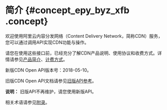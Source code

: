 # 简介 {#concept_epy_byz_xfb .concept}

欢迎使用阿里云内容分发网络（Content Delivery Network，简称CDN）服务，您可以通过调用API实现CDN功能与操作。

请您在使用这些接口前，已经充分了解CDN产品说明、使用协议和收费方式。详情请参见[产品简介](../../../../cn.zh-CN/产品简介/什么是阿里云CDN.md#)、[计费方式](../../../../cn.zh-CN/产品定价/计费方式/基础服务计费.md#)。

新版CDN Open API版本号：2018-05-10。

旧版CDN Open API文档请参见[旧版API参考](../../../../cn.zh-CN/旧版API参考/API概览.md)。

**说明：** 旧版API不再维护，请您使用新版API。

相关术语请参见[附录](../../../../cn.zh-CN/旧版API参考/附录.md)。

